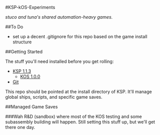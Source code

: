 #KSP-kOS-Experiments

_stuco and tuna's shared automation-heavy games._

##To Do

  * set up a decent .gitignore for this repo based on the game install structure

##Getting Started

The stuff you'll need installed before you get rolling:

  * [KSP 1.1.3](https://www.skidrowreloaded.com/kerbal-space-program-v1-1-3-1289/)
    * [KOS 1.0.0](https://github.com/KSP-KOS/KOS/releases)
  * [Git](https://git-scm.com/downloads)

This repo should be pointed at the install directory of KSP.
It'll manage global ships, scripts, and specific game saves.

##Managed Game Saves

###Wah R&D (sandbox)
where most of the KOS testing and some subassembly building will happen.
Still setting this stuff up, but we'll get there one day.
